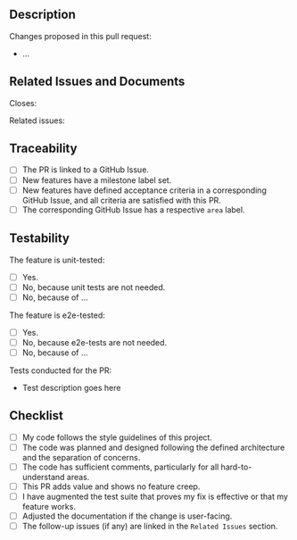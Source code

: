 <!--   

Thank you for your contribution!

Before submitting your pull request, please follow these steps:

1. Adhere to contributing guidelines, templates, the recommended Git workflow, and related documentation.
2. Read and submit the required Contributor Licence Agreements (https://github.com/kyma-project/community/blob/main/docs/contributing/02-contributing.md).
3. Test your changes and attach their results to the pull request.
4. Update the relevant documentation.
5. Fill in the checklist below.

If the pull request requires a decision, follow the [decision-making process](https://github.com/kyma-project/community/blob/main/docs/governance/01-governance.md) and replace the PR template with the [decision record template](https://github.com/kyma-project/community/blob/main/.github/ISSUE_TEMPLATE/decision-record.md).
-->

## Description

<!-- Add a brief description of WHAT was done and WHY. -->

Changes proposed in this pull request:

- ...

## Related Issues and Documents

<!-- If you refer to a particular issue, provide its number. For example, `Resolves #123`, `Fixes #43`, or `See also #33`. -->

Closes:

Related issues:

## Traceability

- [ ] The PR is linked to a GitHub Issue.
- [ ] New features have a milestone label set.
- [ ] New features have defined acceptance criteria in a corresponding GitHub Issue, and all criteria are satisfied with this PR.
- [ ] The corresponding GitHub Issue has a respective `area` label.

## Testability

The feature is unit-tested:

- [ ] Yes.
- [ ] No, because unit tests are not needed.
- [ ] No, because of ...

The feature is e2e-tested:

- [ ] Yes.
- [ ] No, because e2e-tests are not needed.
- [ ] No, because of ...

<!--
Please describe the tests you ran to verify your changes if needed. Provide instructions so we can reproduce. Please also list any relevant details for your test configuration.
-->
Tests conducted for the PR:

- Test description goes here

## Checklist

- [ ] My code follows the style guidelines of this project.
- [ ] The code was planned and designed following the defined architecture and the separation of concerns.
- [ ] The code has sufficient comments, particularly for all hard-to-understand areas.
- [ ] This PR adds value and shows no feature creep.
- [ ] I have augmented the test suite that proves my fix is effective or that my feature works.
- [ ] Adjusted the documentation if the change is user-facing.
- [ ] The follow-up issues (if any) are linked in the `Related Issues` section.
